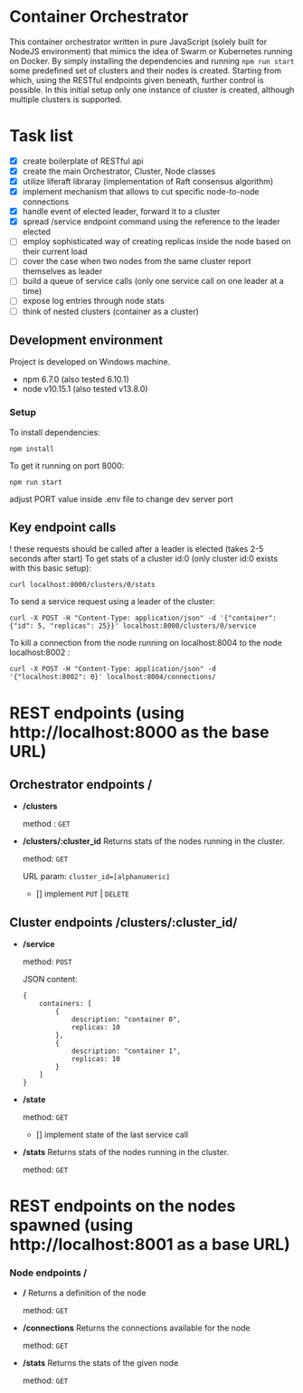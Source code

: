 # Container Orchestrator

This container orchestrator written in pure JavaScript (solely built for NodeJS environment) that mimics the idea of Swarm or Kubernetes running on Docker. By simply installing the dependencies and running `npm run start` some predefined set of clusters and their nodes is created. Starting from which, using the RESTful endpoints given beneath, further control is possible. In this initial setup only one instance of cluster is created, although multiple clusters is supported.

# Task list
- [x] create boilerplate of RESTful api
- [x] create the main Orchestrator, Cluster, Node classes
- [x] utilize liferaft libraray (implementation of Raft consensus algorithm)
- [x] implement mechanism that allows to cut specific node-to-node connections
- [x] handle event of elected leader, forward it to a cluster
- [x] spread /service endpoint command using the reference to the leader elected
- [ ] employ sophisticated way of creating replicas inside the node based on their current load
- [ ] cover the case when two nodes from the same cluster report themselves as leader
- [ ] build a queue of service calls (only one service call on one leader at a time)
- [ ] expose log entries through node stats
- [ ] think of nested clusters (container as a cluster)

## Development environment

Project is developed on Windows machine.
* npm 6.7.0 (also tested 6.10.1)
* node v10.15.1 (also tested v13.8.0)

### Setup

To install dependencies:
```
npm install
```
To get it running on port 8000:
```
npm run start
```
adjust PORT value inside .env file to change dev server port

## Key endpoint calls
! these requests should be called after a leader is elected (takes 2-5 seconds after start)
To get stats of a cluster id:0 (only cluster id:0 exists with this basic setup):
```
curl localhost:8000/clusters/0/stats
```
To send a service request using a leader of the cluster:
```
curl -X POST -H "Content-Type: application/json" -d '{"container": {"id": 5, "replicas": 25}}' localhost:8000/clusters/0/service
```
To kill a connection from the node running on localhost:8004 to the node localhost:8002 :
```
curl -X POST -H "Content-Type: application/json" -d '{"localhost:8002": 0}' localhost:8004/connections/
```

# REST endpoints (using http://localhost:8000 as the base URL)
## Orchestrator endpoints **/**
* **/clusters**

    method : `GET`
* **/clusters/:cluster_id**
    Returns stats of the nodes running in the cluster.

    method: `GET`

    URL param: `cluster_id=[alphanumeric]`

    - [] implement `PUT` | `DELETE`

## Cluster endpoints **/clusters/:cluster_id/**
* **/service**

    method: `POST`

    JSON content:

    ```
    {
        containers: [
            {
                description: "container 0",
                replicas: 10
            },
            {
                description: "container 1",
                replicas: 10
            }
        ]
    }
    ```
* **/state**

    method: `GET`

    - [] implement state of the last service call

* **/stats**
    Returns stats of the nodes running in the cluster.

    method: `GET`


# REST endpoints on the nodes spawned (using http://localhost:8001 as a base URL)
### Node endpoints **/**
* **/**
    Returns a definition of the node

    method: `GET`

* **/connections**
    Returns the connections available for the node

    method: `GET`

* **/stats**
    Returns the stats of the given node

    method: `GET`